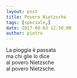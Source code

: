 ```yaml
---
layout: post
title: Povero Nietzsche
tags: [speciale,]
date: 2017-08-03 12:50:00
author: pietro
---
```

La pioggia è passata<br/>ma chi glie lo dice<br/>al povero Nietzsche<br/>al povero Nietzsche.
